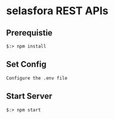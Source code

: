 # selasfora REST APIs

## Prerequistie
`$:> npm install`

## Set Config
`Configure the .env file`

## Start Server
`$:> npm start`

